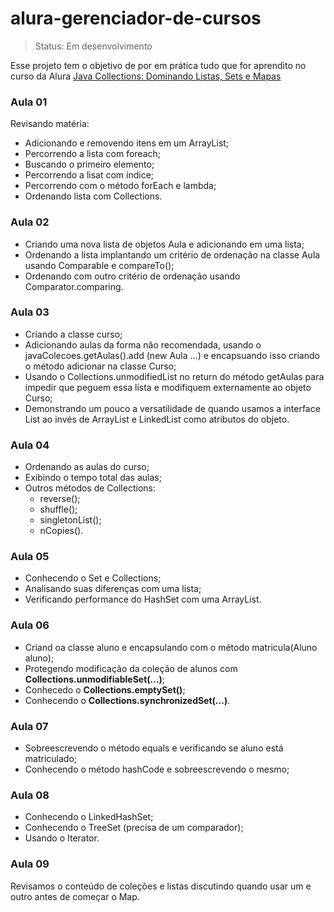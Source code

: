 # alura-gerenciador-de-cursos

> Status: Em desenvolvimento

Esse projeto tem o objetivo de por em prática tudo que for aprendito no curso da Alura [Java Collections: Dominando Listas, Sets e Mapas](https://www.alura.com.br/curso-online-java-collections)

### Aula 01
Revisando matéria:
* Adicionando e removendo itens em um ArrayList;
* Percorrendo a lista com foreach;
* Buscando o primeiro elemento;
* Percorrendo a lisat com índice;
* Percorrendo com o método forEach e lambda;
* Ordenando lista com Collections.

### Aula 02
* Criando uma nova lista de objetos Aula e adicionando em uma lista;
* Ordenando a lista implantando um critério de ordenação na classe Aula usando Comparable e compareTo();
* Ordenando com outro critério de ordenação usando Comparator.comparing.

### Aula 03
* Criando a classe curso;
* Adicionando aulas da forma não recomendada, usando o javaColecoes.getAulas().add (new Aula ...) e encapsuando isso criando o método adicionar na classe Curso;
* Usando o Collections.unmodifiedList no return do método getAulas para impedir que peguem essa lista e modifiquem externamente ao objeto Curso;
* Demonstrando um pouco a versatilidade de quando usamos a interface List ao invés de ArrayList e LinkedList como atributos do objeto.

### Aula 04
* Ordenando as aulas do curso;
* Exibindo o tempo total das aulas;
* Outros métodos de Collections:
    * reverse();
    * shuffle();
    * singletonList();
    * nCopies().

### Aula 05
* Conhecendo o Set e Collections;
* Analisando suas diferenças com uma lista;
* Verificando performance do HashSet com uma ArrayList.

### Aula 06
* Criand oa classe aluno e encapsulando com o método matricula(Aluno aluno);
* Protegendo modificação da coleção de alunos com **Collections.unmodifiableSet(...)**;
* Conhecedo o **Collections.emptySet()**;
* Conhecendo o **Collections.synchronizedSet(...)**.

### Aula 07
* Sobreescrevendo o método equals e verificando se aluno está matriculado;
* Conhecendo o método hashCode e sobreescrevendo o mesmo;

### Aula 08
* Conhecendo o LinkedHashSet;
* Conhecendo o TreeSet (precisa de um comparador);
* Usando o Iterator.

### Aula 09
Revisamos o conteúdo de coleções e listas discutindo quando usar um e outro antes de começar o Map.
